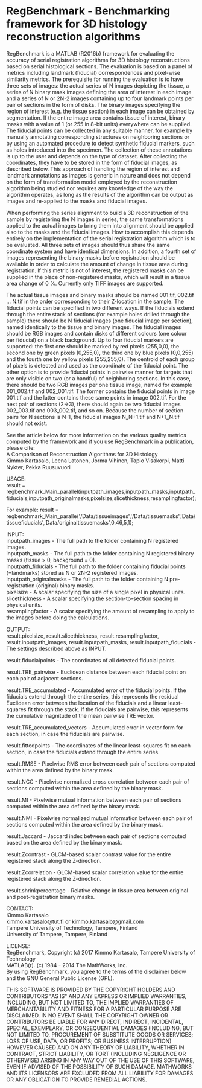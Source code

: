 # RegBenchmark - Benchmarking framework for 3D histology reconstruction algorithms

RegBenchmark is a MATLAB (R2016b) framework for evaluating the accuracy of serial registration algorithms for 3D histology reconstructions based on serial histological sections. The evaluation is based on a panel of metrics including landmark (fiducial) correspondences and pixel-wise similarity metrics. The prerequisite for running the evaluation is to have three sets of images: the actual series of N images depicting the tissue, a series of N binary mask images defining the area of interest in each image and a series of N or 2N-2 images containing up to four landmark points per pair of sections in the form of disks. The binary images specifying the region of interest (e.g. the tissue section) in each image can be obtained by segmentation. If the entire image area contains tissue of interest, binary masks with a value of 1 (or 255 in 8-bit units) everywhere can be supplied. The fiducial points can be collected in any suitable manner, for example by manually annotating corresponding structures on neighboring sections or by using an automated procedure to detect synthetic fiducial markers, such as holes introduced into the specimen. The collection of these annotations is up to the user and depends on the type of dataset. After collecting the coordinates, they have to be stored in the form of fiducial images, as described below. This approach of handling the region of interest and landmark annotations as images is generic in nature and does not depend on the form of transformation model employed by the reconstruction algorithm being studied nor requires any knowledge of the way the algorithm operates, as long as the results of the algorithm can be output as images and re-applied to the masks and fiducial images. 

When performing the series alignment to build a 3D reconstruction of the sample by registering the N images in series, the same transformations applied to the actual images to bring them into alignment should be applied also to the masks and the fiducial images. How to accomplish this depends entirely on the implementation of the serial registration algorithm which is to be evaluated. All three sets of images should thus share the same coordinate system and have identical dimensions. In addition, a fourth set of images representing the binary masks before registration should be available in order to calculate the amount of change in tissue area during registration. If this metric is not of interest, the registered masks can be supplied in the place of non-registered masks, which will result in a tissue area change of 0 %. Currently only TIFF images are supported.

The actual tissue images and binary masks should be named 001.tif, 002.tif ... N.tif in the order corresponding to their Z-location in the sample. The fiducial points can be specified in two different ways. If the fiducials extend through the entire stack of sections (for example holes drilled through the sample) there should be N fiducial images (one fiducial image per section), named identically to the tissue and binary images. The fiducial images should be RGB images and contain disks of different colours (one colour per fiducial) on a black background. Up to four fiducial markers are supported: the first one should be marked by red pixels (255,0,0), the second one by green pixels (0,255,0), the third one by blue pixels (0,0,255) and the fourth one by yellow pixels (255,255,0). The centroid of each group of pixels is detected and used as the coordinate of the fiducial point. The other option is to provide fiducial points in pairwise manner for targets that are only visible on two (or a handful) of neighboring sections. In this case, there should be two RGB images per one tissue image, named for example 001_002.tif and 002_001.tif. The former contains the fiducial points in image 001.tif and the latter contains these same points in image 002.tif. For the next pair of sections (2->3), there should again be two fiducial images 002_003.tif and 003_002.tif, and so on. Because the number of section pairs for N sections is N-1, the fiducial images N_N+1.tif and N+1_N.tif should not exist.

See the article below for more information on the various quality metrics computed by the framework and if you use RegBenchmark in a publication, please cite:  
A Comparison of Reconstruction Algorithms for 3D Histology  
Kimmo Kartasalo, Leena Latonen, Jorma Vihinen, Tapio Visakorpi, Matti Nykter, Pekka Ruusuvuori

USAGE:  
result = regbenchmark_Main_parallel(inputpath_images,inputpath_masks,inputpath_fiducials,inputpath_originalmasks,pixelsize,slicethickness,resamplingfactor);

For example:
result = regbenchmark_Main_paralle('/Data/tissueimages','/Data/tissuemasks','Data/tissuefiducials','Data/originaltissuemasks',0.46,5,1);

INPUT:  
inputpath_images - The full path to the folder containing N registered images.  
inputpath_masks - The full path to the folder containing N registered binary masks (tissue > 0, background = 0).  
inputpath_fiducials - The full path to the folder containing fiducial points (=landmarks) stored as N or 2N-2 registered images.  
inputpath_originalmasks - The full path to the folder containing N pre-registration (original) binary masks.  
pixelsize - A scalar specifying the size of a single pixel in physical units.  
slicethickness - A scalar specifying the section-to-section spacing in physical units.  
resamplingfactor - A scalar specifying the amount of resampling to apply to the images before doing the calculations.  

OUTPUT:  
result.pixelsize, result.slicethickness, result.resamplingfactor, result.inputpath_images, result.inputpath_masks, result.inputpath_fiducials - The settings described above as INPUT.  

result.fiducialpoints - The coordinates of all detected fiducial points.  

result.TRE_pairwise - Euclidean distance between each fiducial point on each pair of adjacent sections.  

result.TRE_accumulated - Accumulated error of the fiducial points. If the fiducials extend through the entire series, this represents the residual Euclidean error between the location of the fiducials and a linear least-squares fit through the stack. If the fiducials are pairwise, this represents the cumulative magnitude of the mean pairwise TRE vector.  

result.TRE_accumulated_vectors - Accumulated error in vector form for each section, in case the fiducials are pairwise.

result.fittedpoints - The coordinates of the linear least-squares fit on each section, in case the fiducials extend through the entire series.

result.RMSE - Pixelwise RMS error between each pair of sections computed within the area defined by the binary mask.  

result.NCC - Pixelwise normalized cross correlation between each pair of sections computed within the area defined by the binary mask. 

result.MI - Pixelwise mutual information between each pair of sections computed within the area defined by the binary mask.

result.NMI - Pixelwise normalized mutual information between each pair of sections computed within the area defined by the binary mask.

result.Jaccard - Jaccard index between each pair of sections computed based on the area defined by the binary mask. 

result.Zcontrast - GLCM-based scalar contrast value for the entire registered stack along the Z-direction.  

result.Zcorrelation - GLCM-based scalar correlation value for the entire registered stack along the Z-direction.  

result.shrinkpercentage - Relative change in tissue area between original and post-registration binary masks.  

CONTACT:  
Kimmo Kartasalo  
kimmo.kartasalo@tut.fi or kimmo.kartasalo@gmail.com  
Tampere University of Technology, Tampere, Finland  
University of Tampere, Tampere, Finland  

LICENSE:  
RegBenchmark, Copyright (c) 2017 Kimmo Kartasalo, Tampere University of Technology  
MATLAB(r). (c) 1984 - 2014 The MathWorks, Inc.  
By using RegBenchmark, you agree to the terms of the disclaimer below and
the GNU General Public License (GPL).

THIS SOFTWARE IS PROVIDED BY THE COPYRIGHT HOLDERS AND CONTRIBUTORS "AS IS" 
AND ANY EXPRESS OR IMPLIED WARRANTIES, INCLUDING, BUT NOT LIMITED TO, 
THE IMPLIED WARRANTIES OF MERCHANTABILITY AND FITNESS FOR A PARTICULAR 
PURPOSE ARE DISCLAIMED. IN NO EVENT SHALL THE COPYRIGHT OWNER OR CONTRIBUTORS 
BE LIABLE FOR ANY DIRECT, INDIRECT, INCIDENTAL, SPECIAL, EXEMPLARY, OR 
CONSEQUENTIAL DAMAGES (INCLUDING, BUT NOT LIMITED TO, PROCUREMENT OF 
SUBSTITUTE GOODS OR SERVICES; LOSS OF USE, DATA, OR PROFITS; OR BUSINESS INTERRUPTION) 
HOWEVER CAUSED AND ON ANY THEORY OF LIABILITY, WHETHER IN CONTRACT, STRICT LIABILITY, 
OR TORT (INCLUDING NEGLIGENCE OR OTHERWISE) ARISING IN ANY WAY OUT OF THE USE OF THIS 
SOFTWARE, EVEN IF ADVISED OF THE POSSIBILITY OF SUCH DAMAGE. 
MATHWORKS AND ITS LICENSORS ARE EXCLUDED FROM ALL LIABILITY FOR DAMAGES OR 
ANY OBLIGATION TO PROVIDE REMEDIAL ACTIONS.
